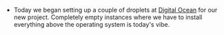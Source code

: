 * Today we began setting up a couple of droplets at [Digital Ocean](https://digitalocean.com) for our new project. Completely empty instances where we have to install everything above the operating system is today's vibe.